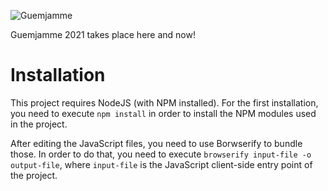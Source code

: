 ![Guemjamme](https://user-images.githubusercontent.com/44942598/121183900-d6be1b80-c864-11eb-9491-651835ae6d04.png)

Guemjamme 2021 takes place here and now!

# Installation

This project requires NodeJS (with NPM installed).
For the first installation, you need to execute ``npm install`` in order to install the NPM modules used in the project.

After editing the JavaScript files, you need to use Borwserify to bundle those.
In order to do that, you need to execute ``browserify input-file -o output-file``, where ``input-file`` is the JavaScript client-side entry point of the project.
